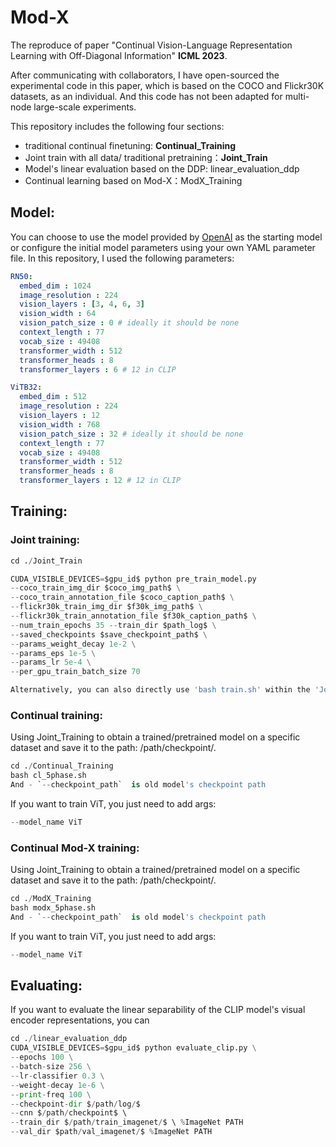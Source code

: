 # Mod-X
The reproduce of paper "Continual Vision-Language Representation Learning with Off-Diagonal Information" **ICML 2023**.

After communicating with collaborators, I have open-sourced the experimental code in this paper, which is based on the COCO and Flickr30K datasets, as an individual. And this code has not been adapted for multi-node large-scale experiments.

This repository includes the following four sections:

* traditional continual finetuning: **Continual_Training**
* Joint train with all data/ traditional pretraining：**Joint_Train** 
* Model's linear evaluation based on the DDP: linear_evaluation_ddp  
* Continual learning based on Mod-X：ModX_Training  

## Model:
You can choose to use the model provided by [OpenAI](https://github.com/openai/CLIP) as the starting model or configure the initial model parameters using your own YAML parameter file. In this repository, I used the following parameters:
```yaml
RN50: 
  embed_dim : 1024
  image_resolution : 224
  vision_layers : [3, 4, 6, 3]
  vision_width : 64
  vision_patch_size : 0 # ideally it should be none
  context_length : 77
  vocab_size : 49408
  transformer_width : 512
  transformer_heads : 8
  transformer_layers : 6 # 12 in CLIP

ViTB32:
  embed_dim : 512
  image_resolution : 224
  vision_layers : 12
  vision_width : 768
  vision_patch_size : 32 # ideally it should be none
  context_length : 77
  vocab_size : 49408
  transformer_width : 512
  transformer_heads : 8
  transformer_layers : 12 # 12 in CLIP
```



## Training:
### Joint training:
```python
cd ./Joint_Train

CUDA_VISIBLE_DEVICES=$gpu_id$ python pre_train_model.py 
--coco_train_img_dir $coco_img_path$ \
--coco_train_annotation_file $coco_caption_path$ \
--flickr30k_train_img_dir $f30k_img_path$ \
--flickr30k_train_annotation_file $f30k_caption_path$ \
--num_train_epochs 35 --train_dir $path_log$ \
--saved_checkpoints $save_checkpoint_path$ \
--params_weight_decay 1e-2 \
--params_eps 1e-5 \
--params_lr 5e-4 \
--per_gpu_train_batch_size 70

Alternatively, you can also directly use 'bash train.sh' within the 'Joint_Train' directory.
```
### Continual training:     
Using Joint_Training to obtain a trained/pretrained model on a specific dataset and save it to the path: /path/checkpoint/.
```python
cd ./Continual_Training
bash cl_5phase.sh
And - `--checkpoint_path`  is old model's checkpoint path
```  
If you want to train ViT, you just need to add args:
```python
--model_name ViT
```

### Continual Mod-X training:
Using Joint_Training to obtain a trained/pretrained model on a specific dataset and save it to the path: /path/checkpoint/.
```python
cd ./ModX_Training
bash modx_5phase.sh
And - `--checkpoint_path`  is old model's checkpoint path
```  
If you want to train ViT, you just need to add args:
```python
--model_name ViT
```
## Evaluating:
If you want to evaluate the linear separability of the CLIP model's visual encoder representations, you can 
```python
cd ./linear_evaluation_ddp
CUDA_VISIBLE_DEVICES=$gpu_id$ python evaluate_clip.py \
--epochs 100 \
--batch-size 256 \
--lr-classifier 0.3 \
--weight-decay 1e-6 \
--print-freq 100 \
--checkpoint-dir $/path/log/$
--cnn $/path/checkpoint$ \ 
--train_dir $/path/train_imagenet/$ \ %ImageNet PATH
--val_dir $path/val_imagenet/$ %ImageNet PATH
```  








